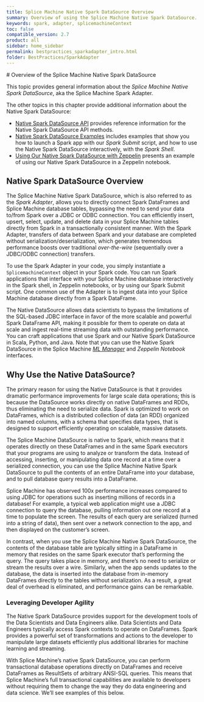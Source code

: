 ```yaml
---
title: Splice Machine Native Spark DataSource Overview
summary: Overview of using the Splice Machine Native Spark DataSource.
keywords: spark, adapter, splicemachineContext
toc: false
compatible_version: 2.7
product: all
sidebar: home_sidebar
permalink: bestpractices_sparkadapter_intro.html
folder: BestPractices/SparkAdapter
---
```

<section>
<div class="TopicContent" data-swiftype-index="true" markdown="1">
# Overview of the Splice Machine Native Spark DataSource

This topic provides general information about the *Splice Machine Native Spark DataSource*, aka the Splice Machine Spark Adapter.

The other topics in this chapter provide additional information about the Native Spark DataSource:

* [Native Spark DataSource API](bestpractices_sparkadapter_api.html) provides reference information for the Native Spark DataSource API methods.
* [Native Spark DataSource Examples](bestpractices_sparkadapter_submit.html) includes examples that show you how to launch a Spark app with our *Spark Submit* script, and how to use the Native Spark DataSource interactively, with the *Spark Shell*.
* [Using Our Native Spark DataSource with Zeppelin](bestpractices_sparkadapter_zeppelin.html) presents an example of using our Native Spark DataSource in a Zeppelin notebook.

## Native Spark DataSource Overview

The Splice Machine Native Spark DataSource, which is also referred to as the *Spark Adapter*, allows you to directly connect Spark DataFrames and Splice Machine database tables, bypassing the need to send your data to/from Spark over a JDBC or ODBC connection. You can efficiently insert, upsert, select, update, and delete data in your Splice Machine tables directly from Spark in a transactionally consistent manner. With the Spark Adapter, transfers of data between Spark and your database are completed without serialization/deserialization, which generates tremendous performance boosts over traditional *over-the-wire* (sequentially over a JDBC/ODBC connection) transfers.

To use the Spark Adapter in your code, you simply instantiate a `SplicemachineContext` object in your Spark code. You can run Spark applications that interface with your Splice Machine database interactively in the Spark shell, in Zeppelin notebooks, or by using our Spark Submit script. One common use of the Adapter is to ingest data into your Splice Machine database directly from a Spark DataFrame.

The Native DataSource allows data scientists to bypass the limitations of the SQL-based JDBC interface in favor of the more scalable and powerful Spark DataFrame API, making it possible for them to operate on data at scale and ingest real-time streaming data with outstanding performance. You can craft applications that use Spark and our Native Spark DataSource in Scala, Python, and Java. Note that you can use the Native Spark DataSource in the Splice Machine [*ML Manager*](mlmanager_intro.html) and *Zeppelin Notebook* interfaces.

## Why Use the Native DataSource?

The primary reason for using the Native DataSource is that it provides dramatic performance improvements for large scale data operations; this is because the DataSource works directly on native DataFrames and RDDs, thus eliminating the need to serialize data. Spark is optimized to work on DataFrames, which is a distributed collection of data (an RDD) organized into named columns, with a schema that specifies data types, that is designed to support efficiently operating on scalable, massive datasets.

The Splice Machine DataSource is native to Spark, which means that it operates directly on these DataFrames and in the same Spark executors that your programs are using to analyze or transform the data. Instead of accessing, inserting, or manipulating data one record at a time over a serialized connection, you can use the Splice Machine Native Spark DataSource to pull the contents of an entire DataFrame into your database, and to pull database query results into a DataFrame.

Splice Machine has observed 100x performance increases compared to using JDBC for operations such as inserting millions of records in a database! For example, a typical web application might use a JDBC connection to query the database, pulling information out one record at a time to populate the screen. The results of each query are serialized (turned into a string of data), then sent over a network connection to the app, and then displayed on the customer’s screen.

In contrast, when you use the Splice Machine Native Spark DataSource, the contents of the database table are typically sitting in a DataFrame in memory that resides on the same Spark executor that’s performing the query. The query takes place in memory, and there’s no need to serialize or stream the results over a wire. Similarly, when the app sends updates to the database, the data is inserted into the database from in-memory DataFrames directly to the tables without serialization. As a result, a great deal of overhead is eliminated, and performance gains can be remarkable.

### Leveraging Developer Agility

The Native Spark DataSource provides support for the development tools of the Data Scientists and Data Engineers alike. Data Scientists and Data Engineers typically access Spark contexts to operate on DataFrames. Spark provides a powerful set of transformations and actions to the developer to manipulate large datasets efficiently plus additional libraries for machine learning and streaming.

With Splice Machine’s native Spark DataSource, you can perform transactional database operations directly on DataFrames and receive DataFrames as ResultSets of arbitrary ANSI-SQL queries. This means that Splice Machine’s full transactional capabilities are available to developers without requiring them to change the way they do data engineering and data science. We’ll see examples of this below.

</div>
</section>
